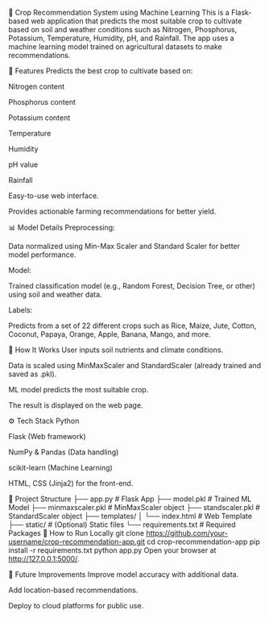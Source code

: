 🌾 Crop Recommendation System using Machine Learning
This is a Flask-based web application that predicts the most suitable crop to cultivate based on soil and weather conditions such as Nitrogen, Phosphorus, Potassium, Temperature, Humidity, pH, and Rainfall. The app uses a machine learning model trained on agricultural datasets to make recommendations.

🚀 Features
Predicts the best crop to cultivate based on:

Nitrogen content

Phosphorus content

Potassium content

Temperature

Humidity

pH value

Rainfall

Easy-to-use web interface.

Provides actionable farming recommendations for better yield.

📊 Model Details
Preprocessing:

Data normalized using Min-Max Scaler and Standard Scaler for better model performance.

Model:

Trained classification model (e.g., Random Forest, Decision Tree, or other) using soil and weather data.

Labels:

Predicts from a set of 22 different crops such as Rice, Maize, Jute, Cotton, Coconut, Papaya, Orange, Apple, Banana, Mango, and more.

📝 How It Works
User inputs soil nutrients and climate conditions.

Data is scaled using MinMaxScaler and StandardScaler (already trained and saved as .pkl).

ML model predicts the most suitable crop.

The result is displayed on the web page.

⚙️ Tech Stack
Python

Flask (Web framework)

NumPy & Pandas (Data handling)

scikit-learn (Machine Learning)

HTML, CSS (Jinja2) for the front-end.

📂 Project Structure
├── app.py                # Flask App
├── model.pkl             # Trained ML Model
├── minmaxscaler.pkl      # MinMaxScaler object
├── standscaler.pkl       # StandardScaler object
├── templates/
│   └── index.html        # Web Template
├── static/               # (Optional) Static files
└── requirements.txt      # Required Packages
🚀 How to Run Locally
git clone https://github.com/your-username/crop-recommendation-app.git
cd crop-recommendation-app
pip install -r requirements.txt
python app.py
Open your browser at http://127.0.0.1:5000/.

📌 Future Improvements
Improve model accuracy with additional data.

Add location-based recommendations.

Deploy to cloud platforms for public use.
